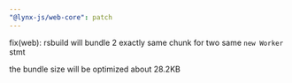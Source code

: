 ```yaml
---
"@lynx-js/web-core": patch
---
```


fix(web): rsbuild will bundle 2 exactly same chunk for two same `new Worker` stmt

the bundle size will be optimized about 28.2KB
